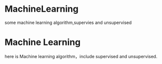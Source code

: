 # MachineLearning
some machine learning algorithm,supervies and unsupervised 
# Machine Learning
here is Machine learning  algorithm，include supervised and unsupervised.

